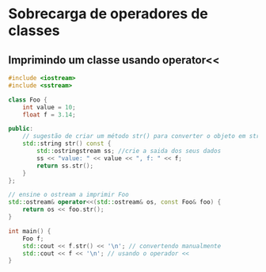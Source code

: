 # Sobrecarga de operadores de classes

## Imprimindo um classe usando operator<<

<!-- load imprimindo.cpp fenced -->

```cpp
#include <iostream>
#include <sstream>

class Foo {
    int value = 10;
    float f = 3.14;

public:
    // sugestão de criar um método str() para converter o objeto em string
    std::string str() const {
        std::ostringstream ss; //crie a saida dos seus dados
        ss << "value: " << value << ", f: " << f;
        return ss.str();
    }
};

// ensine o ostream a imprimir Foo
std::ostream& operator<<(std::ostream& os, const Foo& foo) {
    return os << foo.str();
}

int main() {
    Foo f;
    std::cout << f.str() << '\n'; // convertendo manualmente
    std::cout << f << '\n'; // usando o operador <<
}
```

<!-- load -->